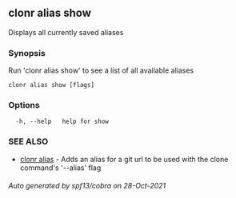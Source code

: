 ## clonr alias show

Displays all currently saved aliases

### Synopsis

Run 'clonr alias show' to see a list of all available aliases

```
clonr alias show [flags]
```

### Options

```
  -h, --help   help for show
```

### SEE ALSO

* [clonr alias](clonr_alias.md)	 - Adds an alias for a git url to be used with the clone command's '--alias' flag

###### Auto generated by spf13/cobra on 28-Oct-2021
